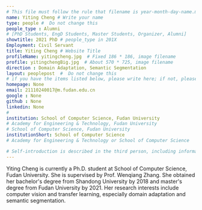 ```yaml
---
# This file must follow the rule that filename is year-month-day-name.md .
name: Yiting Cheng # Write your name
type: people #  Do not change this
people_type : Alumni
# [PhD Students, EngD Students, Master Students, Organizer, Alumni]
showtitle: 2021 PhD # people_type in 201X
Employment: Civil Servant
title: Yiting Cheng # Website Title
profileName: yitingcheng.jpg  # Fixed 186 * 186, image filename
profile: yitingchengBig.jpg  # About 570 * 725, image filename
direction : Domain Adaptation, Semantic Segmentation
layout: peoplepost  #  Do not change this
# if you have the items listed below, please write here; if not, please write None.
homepage: None
email: 21110240017@m.fudan.edu.cn
google : None
github : None
linkedin: None
# 
institution: School of Computer Science, Fudan University
# Academy for Engineering & Technology, Fudan University
# School of Computer Science, Fudan University
institutionShort: School of Computer Science
# Academy for Engineering & Technology or School of Computer Science

# Self-introduction is described in the third person, including information such as educational experience
---
```


Yiting Cheng is currently a Ph.D. student at School of Computer Science, Fudan University. She is supervised by Prof. Wenqiang Zhang. She obtained her bachelor's degree from Shandong University by 2018 and master's degree from Fudan University by 2021. Her research interests include computer vision and transfer learning, especially domain adaptation and semantic segmentation.